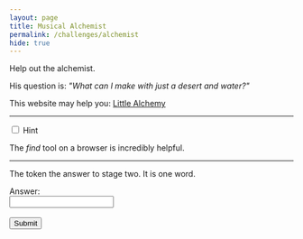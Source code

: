 ```yaml
---
layout: page
title: Musical Alchemist
permalink: /challenges/alchemist
hide: true
---
```


Help out the alchemist. 

His question is: *"What can I make with just a desert and water?"*

This website may help you: [Little Alchemy](https://littlealchemy.com "I might help you")

<!-- Answer - Oasis -->

---

<div class="wrap-collapsible">
  <input id="collapsible" class="toggle" type="checkbox">
  <label for="collapsible" class="lbl-toggle">Hint</label>
  <div class="collapsible-content">
    <div class="content-inner">
      <p>
        The <i>find</i> tool on a browser is incredibly helpful.
      </p>
    </div>
  </div>
</div>

---

The token the answer to stage two. It is one word.

<form>
    <label for="answer">Answer:</label><br>
    <input type="text" id="submission" name="submission"><br><br>
    <input type="submit" value="Submit" onclick="javascript:checkAnswer('alchemist', document.getElementById('submission').value)">
</form>
